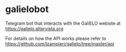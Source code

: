 # galielobot
Telegram bot that interacts with the GaliELO website at https://galielo.altervista.org

For details on how the API works please refer to https://github.com/lzampieri/galielo/tree/master/api
